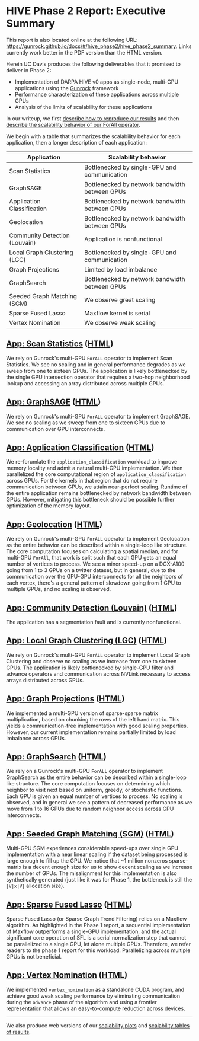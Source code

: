 # HIVE Phase 2 Report&colon; Executive Summary

This report is also located online at the following URL: <https://gunrock.github.io/docs/#/hive_phase2/hive_phase2_summary>. Links currently work better in the PDF version than the HTML version.

Herein UC Davis produces the following deliverables that it promised to deliver in Phase 2:

- Implementation of DARPA HIVE v0 apps as single-node, multi-GPU applications using the [Gunrock](https://gunrock.github.io/) framework
- Performance characterization of these applications across multiple GPUs
- Analysis of the limits of scalability for these applications

In our writeup, we first [describe how to reproduce our results](#running-the-applications) and then [describe the scalability behavior of our ForAll operator](#gunrocks-forall-operator).

We begin with a table that summarizes the scalability behavior for each application, then a longer description of each application:

| Application | Scalability behavior |
| ----------- | -------------------- |
| Scan Statistics | Bottlenecked by single-GPU and communication |
| GraphSAGE | Bottlenecked by network bandwidth between GPUs |
| Application Classification | Bottlenecked by network bandwidth between GPUs |
| Geolocation | Bottlenecked by network bandwidth between GPUs |
| Community Detection (Louvain) | Application is nonfunctional |
| Local Graph Clustering (LGC) | Bottlenecked by single-GPU and communication |
| Graph Projections | Limited by load imbalance |
| GraphSearch | Bottlenecked by network bandwidth between GPUs |
| Seeded Graph Matching (SGM) | We observe great scaling |
| Sparse Fused Lasso | Maxflow kernel is serial |
| Vertex Nomination | We observe weak scaling |

## [App: Scan Statistics](#scan-statistics) ([HTML](https://gunrock.github.io/docs/#/hive_phase2/hive_SS_phase2))

We rely on Gunrock's multi-GPU `ForALL` operator to implement Scan Statistics. We see no scaling and in general performance degrades as we sweep from one to sixteen GPUs. The application is likely bottlenecked by the single GPU intersection operator that requires a two-hop neighborhood lookup and accessing an array distributed across multiple GPUs.

## [App: GraphSAGE](#graphsage) ([HTML](https://gunrock.github.io/docs/#/hive_phase2/hive_Sage_phase2))

We rely on Gunrock's multi-GPU `ForALL` operator to implement GraphSAGE. We see no scaling as we sweep from one to sixteen GPUs due to communication over GPU interconnects. 

## [App: Application Classification](#application-classification) ([HTML](https://gunrock.github.io/docs/#/hive_phase2/hive_ac_phase2))

We re-forumlate the `application_classification` workload to improve memory locality and admit a natural multi-GPU implementation.  We then parallelized the core computational region of `application_classification` across GPUs.  For the kernels in that region that do not require communication between GPUs, we attain near-perfect scaling.  Runtime of the entire application remains bottlenecked by network bandwidth between GPUs.  However, mitigating this bottleneck should be possible further optimization of the memory layout.

## [App: Geolocation](#geolocation) ([HTML](https://gunrock.github.io/docs/#/hive_phase2/hive_geolocation_phase2))

We rely on Gunrock's multi-GPU `ForALL` operator to implement Geolocation as the entire behavior can be described within a single-loop like structure. The core computation focuses on calculating a spatial median, and for multi-GPU `ForAll`, that work is split such that each GPU gets an equal number of vertices to process. We see a minor speed-up on a DGX-A100 going from 1 to 3 GPUs on a twitter dataset, but in general, due to the communication over the GPU-GPU interconnects for all the neighbors of each vertex, there's a general pattern of slowdown going from 1 GPU to multiple GPUs, and no scaling is observed.

## [App: Community Detection (Louvain)](#community-detection-louvain) ([HTML](https://gunrock.github.io/docs/#/hive_phase2/hive_louvain_phase2))

The application has a segmentation fault and is currently nonfunctional.

## [App: Local Graph Clustering (LGC)](#local-graph-clustering-lgc) ([HTML](https://gunrock.github.io/docs/#/hive_phase2/hive_pr_nibble_phase2))

We rely on Gunrock's multi-GPU `ForALL` operator to implement Local Graph Clustering and observe no scaling as we increase from one to sixteen GPUs. The application is likely bottlenecked by single-GPU filter and advance operators and communication across NVLink necessary to access arrays distributed across GPUs.

## [App: Graph Projections](#graph-projections) ([HTML](https://gunrock.github.io/docs/#/hive_phase2/hive_proj_phase2))

We implemented a multi-GPU version of sparse-sparse matrix multiplication, based on chunking the rows of the left hand matrix.  This yields a communication-free implementation with good scaling properties.  However, our current implementation remains partially limited by load imbalance across GPUs.

## [App: GraphSearch](#graphsearch) ([HTML](https://gunrock.github.io/docs/#/hive_phase2/hive_rw_phase2))

We rely on a Gunrock's multi-GPU `ForALL` operator to implement GraphSearch as the entire behavior can be described within a single-loop like structure. The core computation focuses on determining which neighbor to visit next based on uniform, greedy, or stochastic functions. Each GPU is given an equal number of vertices to process. No scaling is observed, and in general we see a pattern of decreased performance as we move from 1 to 16 GPUs due to random neighbor access across GPU interconnects.



## [App: Seeded Graph Matching (SGM)](#seeded-graph-matching-sgm) ([HTML](https://gunrock.github.io/docs/#/hive_phase2/hive_sgm_phase2))

Multi-GPU SGM experiences considerable speed-ups over single GPU implementation with a near linear scaling if the dataset being processed is large enough to fill up the GPU. We notice that ~$1$ million nonzeros sparse-matrix is a decent enough size for us to show decent scaling as we increase the number of GPUs. The misalignment for this implementation is also synthetically generated (just like it was for Phase 1, the bottleneck is still the `|V|x|V|` allocation size).

## [App: Sparse Fused Lasso](#sparse-fused-lasso) ([HTML](https://gunrock.github.io/docs/#/hive_phase2/hive_sparse_graph_trend_filtering_phase2))

Sparse Fused Lasso (or Sparse Graph Trend Filtering) relies on a Maxflow algorithm. As highlighted in the Phase 1 report, a sequential implementation of Maxflow outperforms a single-GPU implementation, and the actual significant core operation of SFL is a serial normalization step that cannot be parallelized to a single GPU, let alone multiple GPUs. Therefore, we refer readers to the phase 1 report for this workload. Parallelizing across multiple GPUs is not beneficial.


## [App: Vertex Nomination](#vertex-nomination) ([HTML](https://gunrock.github.io/docs/#/hive_phase2/hive_vn_phase2))

We implemented `vertex_nomination` as a standalone CUDA program, and achieve good weak scaling performance by eliminating communication during the `advance` phase of the algorithm and using a frontier representation that allows an easy-to-compute reduction across devices.

---

We also produce web versions of our [scalability plots](https://gunrock.github.io/docs/#/hive_phase2/plots/) and [scalability tables of results](#/hive_phase2/plots/).
